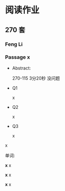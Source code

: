 # 阅读作业

## 270 套

### Feng Li

### Passage x

- Abstract:

  270-115 3分20秒 没问题

- Q1

  x

- Q2

  x

- Q3

  x

x

单词:

**x** x

**x** x

**x** x